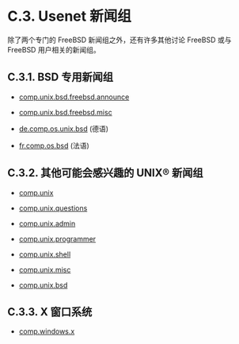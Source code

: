 # C.3. Usenet 新闻组

除了两个专门的 FreeBSD 新闻组之外，还有许多其他讨论 FreeBSD 或与 FreeBSD 用户相关的新闻组。

## C.3.1. BSD 专用新闻组

- [comp.unix.bsd.freebsd.announce](news:comp.unix.bsd.freebsd.announce)

- [comp.unix.bsd.freebsd.misc](news:comp.unix.bsd.freebsd.misc)

- [de.comp.os.unix.bsd](news:de.comp.os.unix.bsd) (德语)

- [fr.comp.os.bsd](news:fr.comp.os.bsd) (法语)

## C.3.2. 其他可能会感兴趣的 UNIX® 新闻组

- [comp.unix](news:comp.unix)

- [comp.unix.questions](news:comp.unix.questions)

- [comp.unix.admin](news:comp.unix.admin)

- [comp.unix.programmer](news:comp.unix.programmer)

- [comp.unix.shell](news:comp.unix.shell)

- [comp.unix.misc](news:comp.unix.misc)

- [comp.unix.bsd](news:comp.unix.bsd)

## C.3.3. X 窗口系统

- [comp.windows.x](news:comp.windows.x)
